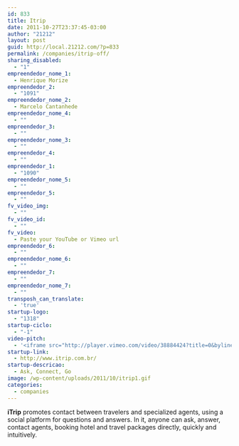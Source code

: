```yaml
---
id: 833
title: Itrip
date: 2011-10-27T23:37:45-03:00
author: "21212"
layout: post
guid: http://local.21212.com/?p=833
permalink: /companies/itrip-off/
sharing_disabled:
  - "1"
empreendedor_nome_1:
  - Henrique Morize
empreendedor_2:
  - "1091"
empreendedor_nome_2:
  - Marcelo Cantanhede
empreendedor_nome_4:
  - ""
empreendedor_3:
  - ""
empreendedor_nome_3:
  - ""
empreendedor_4:
  - ""
empreendedor_1:
  - "1090"
empreendedor_nome_5:
  - ""
empreendedor_5:
  - ""
fv_video_img:
  - ""
fv_video_id:
  - ""
fv_video:
  - Paste your YouTube or Vimeo url
empreendedor_6:
  - ""
empreendedor_nome_6:
  - ""
empreendedor_7:
  - ""
empreendedor_nome_7:
  - ""
transposh_can_translate:
  - 'true'
startup-logo:
  - "1318"
startup-ciclo:
  - "-1"
video-pitch:
  - '<iframe src="http://player.vimeo.com/video/38884424?title=0&byline=0&portrait=0" width="640" height="360" frameborder="0" webkitAllowFullScreen mozallowfullscreen allowFullScreen></iframe>'
startup-link:
  - http://www.itrip.com.br/
startup-descricao:
  - Ask, Connect, Go
image: /wp-content/uploads/2011/10/itrip1.gif
categories:
  - companies
---
```

**iTrip** promotes contact between travelers and specialized agents, using a social platform for questions and answers. In it, anyone can ask, answer, contact agents, booking hotel and travel packages directly, quickly and intuitively.